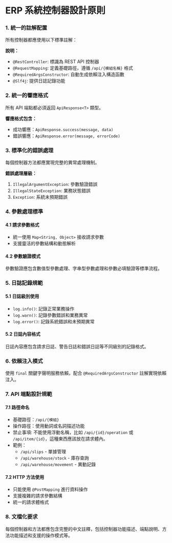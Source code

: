 # ERP 系統控制器設計原則

### 1. 統一的註解配置

所有控制器都應使用以下標準註解：

**說明：**
- `@RestController`: 標識為 REST API 控制器
- `@RequestMapping`: 定義基礎路徑，遵循 `/api/{模組名稱}` 格式
- `@RequiredArgsConstructor`: 自動生成依賴注入構造函數
- `@Slf4j`: 提供日誌記錄功能

### 2. 統一的響應格式

所有 API 端點都必須返回 `ApiResponse<T>` 類型。

**響應格式包含：**
- 成功響應：`ApiResponse.success(message, data)`
- 錯誤響應：`ApiResponse.error(message, errorCode)`

### 3. 標準化的錯誤處理

每個控制器方法都應實現完整的異常處理機制。

**錯誤處理層級：**
1. `IllegalArgumentException`: 參數驗證錯誤
2. `IllegalStateException`: 業務狀態錯誤
3. `Exception`: 系統未預期錯誤

### 4. 參數處理標準

#### 4.1 請求參數格式
- 統一使用 `Map<String, Object>` 接收請求參數
- 支援靈活的參數結構和動態解析

#### 4.2 參數驗證模式
參數驗證應包含數值型參數處理、字串型參數處理和參數必填驗證等標準流程。

### 5. 日誌記錄規範

#### 5.1 日誌級別使用
- `log.info()`: 記錄正常業務操作
- `log.warn()`: 記錄參數錯誤和業務異常
- `log.error()`: 記錄系統錯誤和未預期異常

#### 5.2 日誌內容格式
日誌內容應包含請求日誌、警告日誌和錯誤日誌等不同級別的記錄格式。

### 6. 依賴注入模式

使用 `final` 關鍵字聲明服務依賴，配合 `@RequiredArgsConstructor` 註解實現依賴注入。

### 7. API 端點設計規範

#### 7.1 路徑命名
- 基礎路徑：`/api/{模組}`
- 操作路徑：使用動詞或名詞描述功能
- 禁止事項: 不能使用浮動名稱，比如 `/api/{id}/operation` 或 `/api/item/{id}`，這種東西應該放在請求體內。
- 範例：
  - `/api/slips` - 單據管理
  - `/api/warehouse/stock` - 庫存查詢
  - `/api/warehouse/movement` - 異動記錄

#### 7.2 HTTP 方法使用
- 只能使用 `@PostMapping` 進行資料操作
- 支援複雜的請求參數結構
- 統一的請求體格式

### 8. 文檔化要求

每個控制器和方法都應包含完整的中文註釋，包括控制器功能描述、端點說明、方法功能描述和支援的操作模式等。
